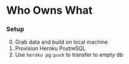 # Who Owns What

### Setup

0. Grab data and build on local machine
1. Provision Heroku PostreSQL
2. Use `heroku pg:push` to transfer to _empty_ db
